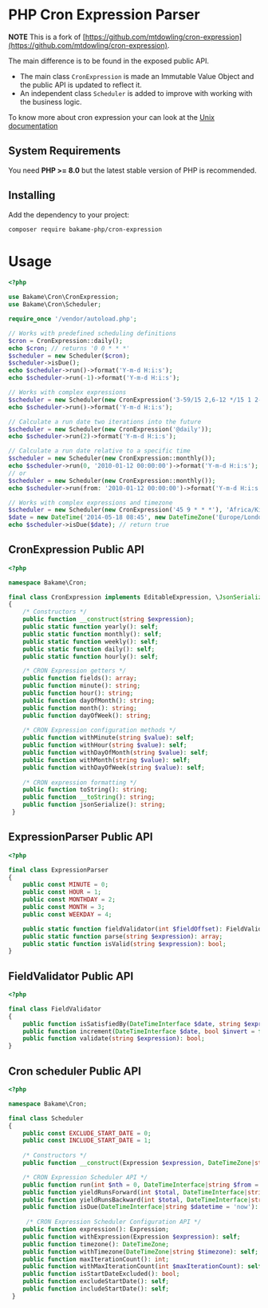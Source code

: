 PHP Cron Expression Parser
==========================

**NOTE** This is a fork of [https://github.com/mtdowling/cron-expression](https://github.com/mtdowling/cron-expression).  

The main difference is to be found in the exposed public API.

- The main class `CronExpression` is made an Immutable Value Object and the public API is updated to reflect it.
- An independent class `Scheduler` is added to improve with working with the business logic.

To know more about cron expression your can look at the [Unix documentation](https://www.unix.com/man-page/linux/5/crontab/)

## System Requirements

You need **PHP >= 8.0** but the latest stable version of PHP is recommended.

## Installing

Add the dependency to your project:

```bash
composer require bakame-php/cron-expression
```

Usage
=====

```php
<?php

use Bakame\Cron\CronExpression;
use Bakame\Cron\Scheduler;

require_once '/vendor/autoload.php';

// Works with predefined scheduling definitions
$cron = CronExpression::daily();
echo $cron; // returns '0 0 * * *'
$scheduler = new Scheduler($cron);
$scheduler->isDue();
echo $scheduler->run()->format('Y-m-d H:i:s');
echo $scheduler->run(-1)->format('Y-m-d H:i:s');

// Works with complex expressions
$scheduler = new Scheduler(new CronExpression('3-59/15 2,6-12 */15 1 2-5'));
echo $scheduler->run()->format('Y-m-d H:i:s');

// Calculate a run date two iterations into the future
$scheduler = new Scheduler(new CronExpression('@daily'));
echo $scheduler->run(2)->format('Y-m-d H:i:s');

// Calculate a run date relative to a specific time
$scheduler = new Scheduler(new CronExpression::monthly());
echo $scheduler->run(0, '2010-01-12 00:00:00')->format('Y-m-d H:i:s');
// or
$scheduler = new Scheduler(new CronExpression::monthly());
echo $scheduler->run(from: '2010-01-12 00:00:00')->format('Y-m-d H:i:s');

// Works with complex expressions and timezone
$scheduler = new Scheduler(new CronExpression('45 9 * * *'), 'Africa/Kinshasa');
$date = new DateTime('2014-05-18 08:45', new DateTimeZone('Europe/London'));
echo $scheduler->isDue($date); // return true
```

## CronExpression Public API

```php
<?php

namespace Bakame\Cron;

final class CronExpression implements EditableExpression, \JsonSerializable, \Stringable
{
    /* Constructors */
    public function __construct(string $expression);
    public static function yearly(): self;
    public static function monthly(): self;
    public static function weekly(): self;
    public static function daily(): self;
    public static function hourly(): self;

    /* CRON Expression getters */
    public function fields(): array;
    public function minute(): string;
    public function hour(): string;
    public function dayOfMonth(): string;
    public function month(): string;
    public function dayOfWeek(): string;
    
    /* CRON Expression configuration methods */
    public function withMinute(string $value): self;
    public function withHour(string $value): self;
    public function withDayOfMonth(string $value): self;
    public function withMonth(string $value): self;
    public function withDayOfWeek(string $value): self;
    
    /* CRON expression formatting */
    public function toString(): string;
    public function __toString(): string;
    public function jsonSerialize(): string;
 }
```

## ExpressionParser Public API

```php
<?php

final class ExpressionParser
{
    public const MINUTE = 0;
    public const HOUR = 1;
    public const MONTHDAY = 2;
    public const MONTH = 3;
    public const WEEKDAY = 4;

    public static function fieldValidator(int $fieldOffset): FieldValidator;
    public static function parse(string $expression): array;
    public static function isValid(string $expression): bool;
}
```

## FieldValidator Public API

```php
<?php

final class FieldValidator
{
    public function isSatisfiedBy(DateTimeInterface $date, string $expression): bool;
    public function increment(DateTimeInterface $date, bool $invert = false, string $parts = null): DateTimeInterface;
    public function validate(string $expression): bool;
}
```

## Cron scheduler Public API

```php
<?php

namespace Bakame\Cron;

final class Scheduler
{
    public const EXCLUDE_START_DATE = 0;
    public const INCLUDE_START_DATE = 1;
    
    /* Constructors */
    public function __construct(Expression $expression, DateTimeZone|string|null $timezone = null, int $maxIterationCount = 1000, int $options = self::EXCLUDE_START_DATE);

    /* CRON Expression Scheduler API */
    public function run(int $nth = 0, DateTimeInterface|string $from = 'now'): DateTimeImmutable;
    public function yieldRunsForward(int $total, DateTimeInterface|string $from = 'now'): Generator;
    public function yieldRunsBackward(int $total, DateTimeInterface|string $from = 'now'): Generator;
    public function isDue(DateTimeInterface|string $datetime = 'now'): bool;
    
     /* CRON Expression Scheduler Configuration API */
    public function expression(): Expression;
    public function withExpression(Expression $expression): self;
    public function timezone(): DateTimeZone;
    public function withTimezone(DateTimeZone|string $timezone): self;
    public function maxIterationCount(): int;
    public function withMaxIterationCount(int $maxIterationCount): self;
    public function isStartDateExcluded(): bool;
    public function excludeStartDate(): self;
    public function includeStartDate(): self;
 }
```
